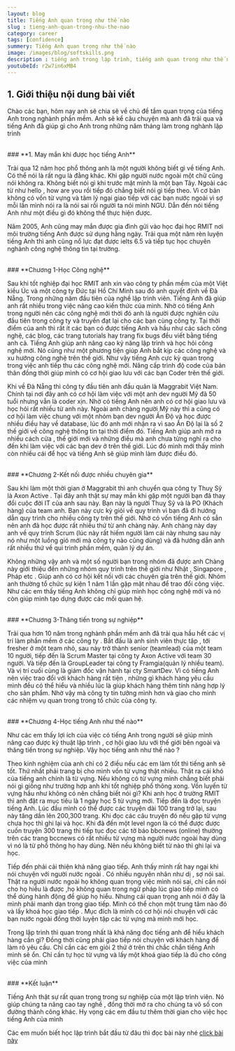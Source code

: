 ```yaml
---
layout: blog
title: Tiếng Anh quan trọng như thế nào
slug : tieng-anh-quan-trong-nhu-the-nao
category: career
tags: [confidence]
summery: Tiếng Anh quan trọng như thế nào   
image: /images/blog/softskills.png
description : tiếng anh trong lập trình, tiếng anh quan trong như thế nào.
youtubeId: r2w7in6xMB4
---
```


## **1. Giới thiệu nội dung bài viết**

Chào các bạn, hôm nay anh sẽ chia sẽ về chủ đề tầm quan trọng của tiếng Anh trong nghành phần mềm. Anh sẽ kể câu chuyện mà anh đã trãi qua và tiếng Anh đã giúp gì cho Anh trong những năm tháng làm trong nghành lập trình

<br>
### **1. May mắn khi được học tiếng Anh**

Trải qua 12 năm học phổ thông anh là một người không biết gì về tiếng Anh. Có thể nói là rất ngu là đằng khác. Khi gặp người nước ngoài một chữ cũng nói không ra. Không biết nói gì khi trước mặt mình là một bạn Tây. Ngoài các từ như hello , how are you rồi tiếp đó chẳng biết nói gì tiếp theo. Vì cơ bản không có vốn từ vựng và tâm lý ngại giao tiếp với các bạn nước ngoài vì sợ mỗi lần mình nói ra là nói sai rồi người ta nói mình NGU. Dẫn đến nói tiếng Anh như một điều gì đó không thể thực hiện được.


Năm 2005, Anh cũng may mắn được gia đình gửi vào học đại học RMIT nơi môi trường tiếng Anh được sử dụng hằng ngày. Trải qua một năm rèn luyện tiếng Anh thì anh cũng nổ lực đạt được ielts 6.5 và tiếp tục học chuyên nghành công nghệ thông tin tại trường.

<br>
### **Chương 1-Học Công nghệ**

Sau khi tốt nghiệp đại học RMIT anh xin vào công ty phần mềm của một Việt kiều Úc và một công ty Đức tại Hồ Chí Minh sau đó anh quyết định về Đà Nẵng. Trong những năm đầu tiên của nghề lập trình viên. Tiếng Anh đã giúp anh rất nhiều trong việc nâng cao kiến thức của mình. Nhờ có tiếng Anh trong người nên các công nghệ mới thời đó anh là người được nghiên cứu đầu tiên trong công ty và truyền đạt lại cho các bạn cùng công ty. Tại thời điểm của anh thì rất ít các bạn có được tiếng Anh và hầu như các sách công nghệ, các blog, các trang tutorials hay trang fix bugs đều viết bằng tiếng anh cả. Tiếng Anh giúp anh nâng cao kỷ năng lập trình và học hỏi công nghệ mới. Nó cũng như một phương tiện giúp Anh bắt kịp các công nghệ và xu hướng công nghệ trên thế giới. Như vậy tiếng Anh cực kỳ quan trọng trong việc anh tiếp thu các công nghệ mới. Nâng cấp trình độ code của bản thân đồng thời giúp mình có cơ hội giao lưu với các bạn Coder trên thế giới.

Khi về Đà Nẵng thì công ty đầu tiên anh đầu quân là Maggrabit Việt Nam. Chính tại nơi đây anh có cơ hội làm việc với một anh dev người Mỹ đã 50 tuổi nhưng vẫn là coder xịn. Nhờ có tiếng Anh nên anh có cơ hội giao lưu và học hỏi rất nhiều từ anh này. Ngoài anh chàng người Mỹ này thì a cũng có cơ hội làm việc chung với một nhóm bạn dev người Ấn Độ và học được nhiều điều hay về database, lúc đó anh mới nhận ra vì sao Ấn Độ lại là số 2 thế giới về công nghệ thông tin tại thời điểm đó. Tiếng Anh giúp anh mở ra nhiều cách cửa , thế giới mới và những điều mà anh chưa từng nghỉ ra cho đến khi làm việc với các bạn dev ở trên thế giới. Lúc đó mình mới thấy mình còn nhiều cái để học và tiếng Anh sẽ giúp mình làm được điều đó.

<br>
### **Chương 2-Kết nối được nhiều chuyên gia**  

Sau khi làm một thời gian ở Maggrabit thì anh chuyển qua công ty Thuỵ Sỹ là Axon Active . Tại đây anh thật sự may mắn khi gặp một người bạn đã thay đổi cuộc đời IT của anh sau này. Bạn này là người Thuỵ Sỹ và là PO (Khách hàng) của team anh. Bạn này cực kỳ giỏi về quy trình vì bạn đã đi hướng dẫn quy trình cho nhiều công ty trên thế giới. Nhờ có vốn tiếng Anh có sẳn nên anh đã học được rất nhiều thứ từ anh chàng này. Anh chàng này dạy anh về quy trình Scrum (lúc này rất hiếm người làm cái này nhưng sau này nó như một luồng gió mới mà công ty nào cũng dùng) và đã hướng dẫn anh rất nhiều thứ về qui trình phần mềm, quản lý dự án.

Không những vậy anh và một số người bạn trong nhóm đã được anh Chàng này giới thiệu đến những nhóm quy trình trên thế giới như Nhật , Singapore , Pháp etc . Giúp anh có cơ hội kết nối với các chuyên gia trên thế giới. Nhóm anh thường tổ chức sự kiện 1 năm 1 lần gặp mặt nhau để trao đổi công việc. Như các em thấy tiếng Anh không chỉ giúp mình học công nghệ mới và nó còn giúp mình tạo dựng được các mối quan hệ.

<br>
### **Chương 3-Thăng tiến trong sự nghiệp**

Trải qua hơn 10 năm trong nghành phần mềm anh đã trải qua hầu hết các vị trí làm phần mềm ở các công ty . Bắt đầu là anh sinh viên thực tập , tới fresher ở một team nhỏ, sau này trở thành senior (teamlead) của một team 10 người, tiếp đến là Scrum Master tại công ty Axon Active với team 30 người. Và tiếp đến là GroupLeader tại công ty Framgia(quản lý nhiều team). Và vị trí cuối cùng là giám đốc vận hành tại cty SmartDev. Vì có tiếng Anh nên việc trao đổi với khách hàng rất tiện , những gì khách hàng yêu cầu mình đều có thể hiểu và nhiều lúc là giúp khách hàng thêm tính năng hợp lý cho sản phẩm. Nhờ vậy mà công ty tin tưởng mình hơn và giao cho mình các nhiệm vụ quan trong trong tổ chức của công ty.

<br>
### **Chương 4-Học tiếng Anh như thế nào**

Như các em thấy lợi ích của việc có tiếng Anh trong người sẽ giúp mình nâng cao được kỷ thuật lập trình , cơ hội giao lưu với thế giới bên ngoài và thăng tiến trong sự nghiệp. Vậy học tiếng anh như thế nào ?

Theo kinh nghiệm của anh chỉ có 2 điều nếu các em làm tốt thì tiếng anh sẽ tốt. Thứ nhất phải trang bị cho mình vốn từ vựng thật nhiều. Thật ra cái khó của tiếng anh chính là từ vựng. Nếu không có từ vựng mình chẳng biết phải nói gì giống như trường hợp anh khi tốt nghiệp phổ thông xong. Vốn luyến từ vựng hầu như không có nên chẳng biết nói gì? Khi anh học ở trường RMIT thì anh đặt ra mục tiêu là 1 ngày học 5 từ vựng mới. Tiếp đến là đọc truyện tiếng Anh. Lúc đầu mình có thể được các truyện dài 100 trang trở lại, sau này tăng dần lên 200,300 trang. Khi đọc các câu truyện đó nếu gặp từ vựng chưa học thì ghi lại và học. Khi đã đến một level ngon là có thể được được cuốn truyện 300 trang thì tiếp tục đọc các tờ báo bbcnews (online) thường trên các trang bccnews có rất nhiều từ vựng mà người nước ngoài hay dùng vì nó là từ phổ thông họ hay dùng. Nên nếu không biết từ nào thì ghi lại và học.

Tiếp đến phải cải thiện khả năng giao tiếp. Anh thấy mình rất hay ngại khi nói chuyện với người nước ngoài . Có nhiều nguyên nhân như dị , sợ nói sai. Thật ra người nước ngoài họ không quan trọng việc mình nói sai, chỉ cần nói cho họ hiểu là được ,họ không quan trong ngữ pháp lúc giao tiếp mình có thể dùng hành động để giúp họ hiểu. Nhưng cái quan trọng anh nói ở đây là mình phải manh dạn trong giao tiếp. Mình có thể chọn một trung tâm nào đó và lấy khoá học giao tiếp . Mục đích là mình có cơ hội nói chuyện với các bạn nước ngoài đồng thời luyện tập các từ vựng mà mình mới học.

Trong lập trình thì quan trong nhất là khả năng đọc  tiếng anh để hiểu khách hàng cần gì? Đồng thời cũng phải giao tiếp nói chuyện với khách hàng để làm rõ yêu cầu. Chỉ cần các em giỏi 2 thứ ở trên thì chắc chắn tiếng Anh mình sẽ ổn. Chỉ cần tự học từ vựng và lấy một khoá giao tiếp là đủ cho công việc của mình

<br>
### **Kết luận**

Tiếng Anh thật sự rất quan trọng trong sự nghiệp của một lập trình viên. Nó giúp chúng ta nâng cao tay nghề , đồng thời mở ra cho chúng ta vô số con đường thành công khác. Hy vọng các em đầu tư thêm thời gian cho việc học tiếng Anh của mình

Các em muốn biết học lập trình bắt đầu từ đâu thì đọc bài này nhé
[click bài này](https://levunguyen.com/career/2020/05/11/hoc-lap-trinh-bat-dau-tu-dau/)
